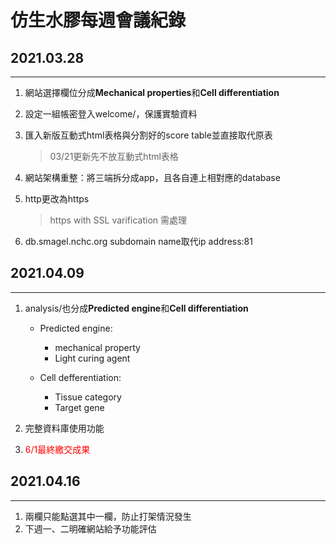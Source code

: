 # 仿生水膠每週會議紀錄
## 2021.03.28
---
1. 網站選擇欄位分成**Mechanical properties**和**Cell differentiation**
2. 設定一組帳密登入welcome/，保護實驗資料
3. 匯入新版互動式html表格與分割好的score table並直接取代原表
   
   > 03/21更新先不放互動式html表格
4. 網站架構重整：將三端拆分成app，且各自連上相對應的database
5. http更改為https
   
   > https with SSL varification 需處理
6. db.smagel.nchc.org subdomain name取代ip address:81

## 2021.04.09
---
1. analysis/也分成**Predicted engine**和**Cell differentiation**
   
   - Predicted engine:
      * mechanical property
      * Light curing agent
   
   - Cell defferentiation:
      * Tissue category
      * Target gene
2. 完整資料庫使用功能
3. <font color=#ff0000>6/1最終繳交成果</font>

## 2021.04.16

---

1. 兩欄只能點選其中一欄，防止打架情況發生
2. 下週一、二明確網站給予功能評估